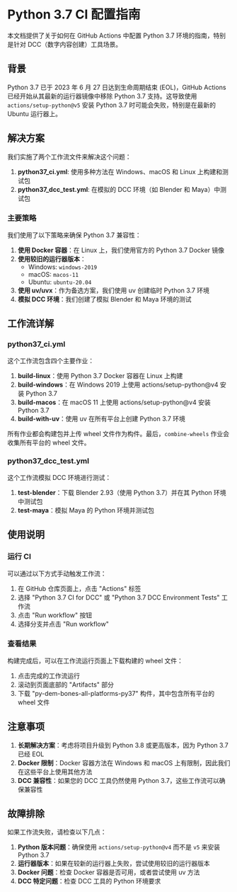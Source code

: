 # Python 3.7 CI 配置指南

本文档提供了关于如何在 GitHub Actions 中配置 Python 3.7 环境的指南，特别是针对 DCC（数字内容创建）工具场景。

## 背景

Python 3.7 已于 2023 年 6 月 27 日达到生命周期结束 (EOL)，GitHub Actions 已经开始从其最新的运行器镜像中移除 Python 3.7 支持。这导致使用 `actions/setup-python@v5` 安装 Python 3.7 时可能会失败，特别是在最新的 Ubuntu 运行器上。

## 解决方案

我们实施了两个工作流文件来解决这个问题：

1. **python37_ci.yml**: 使用多种方法在 Windows、macOS 和 Linux 上构建和测试包
2. **python37_dcc_test.yml**: 在模拟的 DCC 环境（如 Blender 和 Maya）中测试包

### 主要策略

我们使用了以下策略来确保 Python 3.7 兼容性：

1. **使用 Docker 容器**：在 Linux 上，我们使用官方的 Python 3.7 Docker 镜像
2. **使用较旧的运行器版本**：
   - Windows: `windows-2019`
   - macOS: `macos-11`
   - Ubuntu: `ubuntu-20.04`
3. **使用 uv/uvx**：作为备选方案，我们使用 uv 创建临时 Python 3.7 环境
4. **模拟 DCC 环境**：我们创建了模拟 Blender 和 Maya 环境的测试

## 工作流详解

### python37_ci.yml

这个工作流包含四个主要作业：

1. **build-linux**：使用 Python 3.7 Docker 容器在 Linux 上构建
2. **build-windows**：在 Windows 2019 上使用 actions/setup-python@v4 安装 Python 3.7
3. **build-macos**：在 macOS 11 上使用 actions/setup-python@v4 安装 Python 3.7
4. **build-with-uv**：使用 uv 在所有平台上创建 Python 3.7 环境

所有作业都会构建包并上传 wheel 文件作为构件。最后，`combine-wheels` 作业会收集所有平台的 wheel 文件。

### python37_dcc_test.yml

这个工作流模拟 DCC 环境进行测试：

1. **test-blender**：下载 Blender 2.93（使用 Python 3.7）并在其 Python 环境中测试包
2. **test-maya**：模拟 Maya 的 Python 环境并测试包

## 使用说明

### 运行 CI

可以通过以下方式手动触发工作流：

1. 在 GitHub 仓库页面上，点击 "Actions" 标签
2. 选择 "Python 3.7 CI for DCC" 或 "Python 3.7 DCC Environment Tests" 工作流
3. 点击 "Run workflow" 按钮
4. 选择分支并点击 "Run workflow"

### 查看结果

构建完成后，可以在工作流运行页面上下载构建的 wheel 文件：

1. 点击完成的工作流运行
2. 滚动到页面底部的 "Artifacts" 部分
3. 下载 "py-dem-bones-all-platforms-py37" 构件，其中包含所有平台的 wheel 文件

## 注意事项

1. **长期解决方案**：考虑将项目升级到 Python 3.8 或更高版本，因为 Python 3.7 已经 EOL
2. **Docker 限制**：Docker 容器方法在 Windows 和 macOS 上有限制，因此我们在这些平台上使用其他方法
3. **DCC 兼容性**：如果您的 DCC 工具仍然使用 Python 3.7，这些工作流可以确保兼容性

## 故障排除

如果工作流失败，请检查以下几点：

1. **Python 版本问题**：确保使用 `actions/setup-python@v4` 而不是 `v5` 来安装 Python 3.7
2. **运行器版本**：如果在较新的运行器上失败，尝试使用较旧的运行器版本
3. **Docker 问题**：检查 Docker 容器是否可用，或者尝试使用 uv 方法
4. **DCC 特定问题**：检查 DCC 工具的 Python 环境要求
